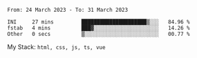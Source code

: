 <!--START_SECTION:waka-->

```text
From: 24 March 2023 - To: 31 March 2023

INI     27 mins         █████████████████████▒░░░   84.96 %
fstab   4 mins          ███▓░░░░░░░░░░░░░░░░░░░░░   14.26 %
Other   0 secs          ▒░░░░░░░░░░░░░░░░░░░░░░░░   00.77 %
```

<!--END_SECTION:waka-->
My Stack: `html, css, js, ts, vue`
